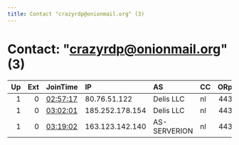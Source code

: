 ```yaml
---
title: Contact "crazyrdp@onionmail.org" (3)
---
```


# Contact: "crazyrdp@onionmail.org" (3)

|   Up |   Ext | JoinTime                                                                                              | IP              | AS           | CC   |   ORp |   Dirp | OS    | Version   | Nickname   |   eFamMembers |
|-----:|------:|:------------------------------------------------------------------------------------------------------|:----------------|:-------------|:-----|------:|-------:|:------|:----------|:-----------|--------------:|
|    1 |     0 | [02:57:17](https://nusenu.github.io/OrNetStats/w/relay/366C72EACC3AD09E91C513429EA0EF456582F4F0.html) | 80.76.51.122    | Delis LLC    | nl   |   443 |      0 | Linux | 0.4.6.10  | crazy      |             1 |
|    1 |     0 | [03:02:01](https://nusenu.github.io/OrNetStats/w/relay/8CEE082A917D10A0B1681380DB7CC0AF0CEB7255.html) | 185.252.178.154 | Delis LLC    | nl   |   443 |      0 | Linux | 0.4.6.10  | crazy      |             1 |
|    1 |     0 | [03:19:02](https://nusenu.github.io/OrNetStats/w/relay/49E5CE15B4B565D1976F141179D15661D25D5172.html) | 163.123.142.140 | AS-SERVERION | nl   |   443 |      0 | Linux | 0.4.5.10  | crazy      |             1 |
